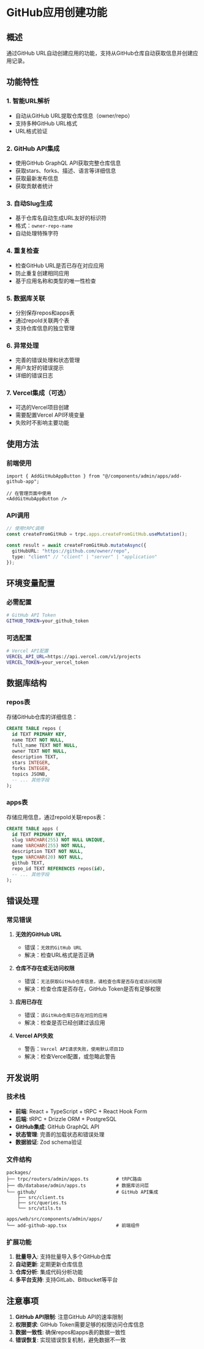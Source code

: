# GitHub应用创建功能

## 概述

通过GitHub URL自动创建应用的功能，支持从GitHub仓库自动获取信息并创建应用记录。

## 功能特性

### 1. 智能URL解析
- 自动从GitHub URL提取仓库信息（owner/repo）
- 支持多种GitHub URL格式
- URL格式验证

### 2. GitHub API集成
- 使用GitHub GraphQL API获取完整仓库信息
- 获取stars、forks、描述、语言等详细信息
- 获取最新发布信息
- 获取贡献者统计

### 3. 自动Slug生成
- 基于仓库名自动生成URL友好的标识符
- 格式：`owner-repo-name`
- 自动处理特殊字符

### 4. 重复检查
- 检查GitHub URL是否已存在对应应用
- 防止重复创建相同应用
- 基于应用名称和类型的唯一性检查

### 5. 数据库关联
- 分别保存repos和apps表
- 通过repoId关联两个表
- 支持仓库信息的独立管理

### 6. 异常处理
- 完善的错误处理和状态管理
- 用户友好的错误提示
- 详细的错误日志

### 7. Vercel集成（可选）
- 可选的Vercel项目创建
- 需要配置Vercel API环境变量
- 失败时不影响主要功能

## 使用方法

### 前端使用

```tsx
import { AddGitHubAppButton } from "@/components/admin/apps/add-github-app";

// 在管理页面中使用
<AddGitHubAppButton />
```

### API调用

```typescript
// 使用tRPC调用
const createFromGitHub = trpc.apps.createFromGitHub.useMutation();

const result = await createFromGitHub.mutateAsync({
  gitHubURL: "https://github.com/owner/repo",
  type: "client" // "client" | "server" | "application"
});
```

## 环境变量配置

### 必需配置

```bash
# GitHub API Token
GITHUB_TOKEN=your_github_token
```

### 可选配置

```bash
# Vercel API配置
VERCEL_API_URL=https://api.vercel.com/v1/projects
VERCEL_TOKEN=your_vercel_token
```

## 数据库结构

### repos表
存储GitHub仓库的详细信息：

```sql
CREATE TABLE repos (
  id TEXT PRIMARY KEY,
  name TEXT NOT NULL,
  full_name TEXT NOT NULL,
  owner TEXT NOT NULL,
  description TEXT,
  stars INTEGER,
  forks INTEGER,
  topics JSONB,
  -- ... 其他字段
);
```

### apps表
存储应用信息，通过repoId关联repos表：

```sql
CREATE TABLE apps (
  id TEXT PRIMARY KEY,
  slug VARCHAR(255) NOT NULL UNIQUE,
  name VARCHAR(255) NOT NULL,
  description TEXT NOT NULL,
  type VARCHAR(20) NOT NULL,
  github TEXT,
  repo_id TEXT REFERENCES repos(id),
  -- ... 其他字段
);
```

## 错误处理

### 常见错误

1. **无效的GitHub URL**
   - 错误：`无效的GitHub URL`
   - 解决：检查URL格式是否正确

2. **仓库不存在或无访问权限**
   - 错误：`无法获取GitHub仓库信息，请检查仓库是否存在或访问权限`
   - 解决：检查仓库是否存在，GitHub Token是否有足够权限

3. **应用已存在**
   - 错误：`该GitHub仓库已存在对应的应用`
   - 解决：检查是否已经创建过该应用

4. **Vercel API失败**
   - 警告：`Vercel API请求失败，使用默认项目ID`
   - 解决：检查Vercel配置，或忽略此警告

## 开发说明

### 技术栈

- **前端**: React + TypeScript + tRPC + React Hook Form
- **后端**: tRPC + Drizzle ORM + PostgreSQL
- **GitHub集成**: GitHub GraphQL API
- **状态管理**: 完善的加载状态和错误处理
- **数据验证**: Zod schema验证

### 文件结构

```
packages/
├── trpc/routers/admin/apps.ts          # tRPC路由
├── db/database/admin/apps.ts           # 数据库访问层
└── github/                             # GitHub API集成
    ├── src/client.ts
    ├── src/queries.ts
    └── src/utils.ts

apps/web/src/components/admin/apps/
└── add-github-app.tsx                  # 前端组件
```

### 扩展功能

1. **批量导入**: 支持批量导入多个GitHub仓库
2. **自动更新**: 定期更新仓库信息
3. **仓库分析**: 集成代码分析功能
4. **多平台支持**: 支持GitLab、Bitbucket等平台

## 注意事项

1. **GitHub API限制**: 注意GitHub API的速率限制
2. **权限要求**: GitHub Token需要足够的权限访问仓库信息
3. **数据一致性**: 确保repos和apps表的数据一致性
4. **错误恢复**: 实现错误恢复机制，避免数据不一致 